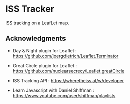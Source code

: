 # ISS Tracker

ISS tracking on a LeafLet map.


## Acknowledgments

* Day & Night plugin for Leaflet : https://github.com/joergdietrich/Leaflet.Terminator
* Great Circle plugin for Leaflet : https://github.com/nuclearsecrecy/Leaflet.greatCircle
* ISS Tracking API : https://wheretheiss.at/w/developer

* Learn Javascript with Daniel Shiffman : https://www.youtube.com/user/shiffman/playlists

